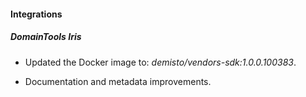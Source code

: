 
#### Integrations

##### DomainTools Iris
- Updated the Docker image to: *demisto/vendors-sdk:1.0.0.100383*.

- Documentation and metadata improvements.
